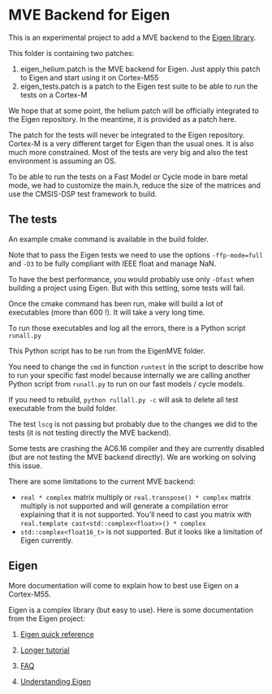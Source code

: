 # MVE Backend for Eigen



This is an experimental project to add a MVE backend to the [Eigen library](https://eigen.tuxfamily.org/index.php?title=Main_Page).

This folder is containing two patches:

1. eigen_helium.patch is the MVE backend for Eigen. Just apply this patch to Eigen and start using it on Cortex-M55
2. eigen_tests.patch is a patch to the Eigen test suite to be able to run the tests on a Cortex-M

We hope that at some point, the helium patch will be officially integrated to the Eigen repository. In the meantime, it is provided as a patch here.

The patch for the tests will never be integrated to the Eigen repository. Cortex-M is a very different target for Eigen than the usual ones. It is also much more constrained. Most of the tests are very big and also the test environment is assuming an OS.

To be able to run the tests on a Fast Model or Cycle mode in bare metal mode, we had to customize the main.h, reduce the size of the matrices and use the CMSIS-DSP test framework to build.



## The tests

An example cmake command is available in the build folder.

Note that to pass the Eigen tests we need to use the options `-ffp-mode=full` and `-O3` to be fully compliant with IEEE float and manage NaN.

To have the best performance, you would probably use only `-Ofast` when building a project using Eigen. But with this setting, some tests will fail.

Once the cmake command has been run, make will build a lot of executables (more than 600 !). It will take a very long time.

To run those executables and log all the errors, there is a Python script `runall.py`

This Python script has to be run from the EigenMVE folder.

You need to change the `cmd` in function `runtest` in the script to describe how to run your specific fast model because internally we are calling another Python script from `runall.py` to run on our fast models / cycle models.

If you need to rebuild, `python rullall.py -c` will ask to delete all test executable from the build folder.

The test `lscg` is not passing but probably due to the changes we did to the tests (it is not testing directly the MVE backend).

Some tests are crashing the AC6.16 compiler and they are currently disabled (but are not testing the MVE backend directly). We are working on solving this issue.

There are some limitations to the current MVE backend:

* `real * complex` matrix multiply or `real.transpose() * complex` matrix multiply is not supported and will generate a compilation error explaining that it is not supported. You'll need to cast you matrix with `real.template cast<std::complex<float>>() * complex`
* `std::complex<float16_t>` is not supported. But it looks like a limitation of Eigen currently.



## Eigen

More documentation will come to explain how to best use Eigen on a Cortex-M55.

Eigen is a complex library (but easy to use). Here is some documentation from the Eigen project:

1. [Eigen quick reference](https://eigen.tuxfamily.org/dox/group__QuickRefPage.html)

2. [Longer tutorial](https://eigen.tuxfamily.org/dox/group__TutorialMatrixClass.html)

3. [FAQ](https://eigen.tuxfamily.org/index.php?title=FAQ)

4. [Understanding Eigen](https://eigen.tuxfamily.org/dox-devel/UserManual_UnderstandingEigen.html)

